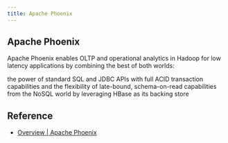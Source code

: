 ```yaml
---
title: Apache Phoenix
---
```


## Apache Phoenix
Apache Phoenix enables OLTP and operational analytics in Hadoop for low latency applications by combining the best of both worlds:

the power of standard SQL and JDBC APIs with full ACID transaction capabilities and
the flexibility of late-bound, schema-on-read capabilities from the NoSQL world by leveraging HBase as its backing store

## Reference
* [Overview | Apache Phoenix](https://phoenix.apache.org/)
